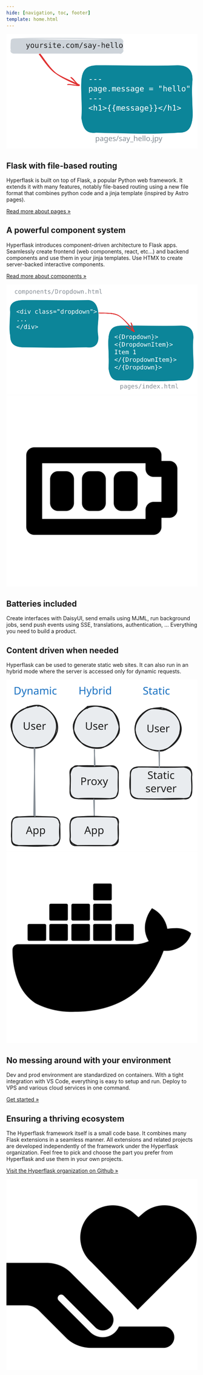 ```yaml
---
hide: [navigation, toc, footer]
template: home.html
---
```

<div class="home-feature">
    <div>
        <img src="/assets/images/home-feature-pages.svg">
    </div>
    <div>
        <h2>Flask with file-based routing</h2>
        <p>
            Hyperflask is built on top of Flask, a popular Python web framework. It extends it with many features, notably file-based routing using a new file format that combines python code and a jinja template (inspired by Astro pages).
        </p>
        <p>
            <a href="/guides/pages/">Read more about pages &raquo;</a>
        </p>
    </div>
</div>
<div class="home-feature">
    <div>
        <h2>A powerful component system</h2>
        <p>
            Hyperflask introduces component-driven architecture to Flask apps. Seamlessly create frontend (web components, react, etc...) and backend components and use them in your jinja templates. Use HTMX to create server-backed interactive components.
        </p>
        <p>
            <a href="/guides/components/">Read more about components &raquo;</a>
        </p>
    </div>
    <div>
        <img src="/assets/images/home-feature-components.svg">
    </div>
</div>
<div class="home-feature">
    <div>
        <img src="/assets/images/home-feature-battery.svg">
    </div>
    <div>
        <h2>Batteries included</h2>
        <p>
            Create interfaces with DaisyUI, send emails using MJML, run background jobs, send push events using SSE, translations, authentication, ...
            Everything you need to build a product.
        </p>
    </div>
</div>
<div class="home-feature">
    <div>
        <h2>Content driven when needed</h2>
        <p>
            Hyperflask can be used to generate static web sites. It can also run in an hybrid mode where the server is accessed only for dynamic requests.
        </p>
    </div>
    <div>
        <img src="/assets/images/home-feature-content.svg">
    </div>
</div>
<div class="home-feature">
    <div>
        <img src="/assets/images/home-feature-env.svg">
    </div>
    <div>
        <h2>No messing around with your environment</h2>
        <p>
            Dev and prod environment are standardized on containers. With a tight integration with VS Code, everything is easy to setup and run.
            Deploy to VPS and various cloud services in one command.
        </p>
        <p>
            <a href="/getting-started/">Get started &raquo;</a>
        </p>
    </div>
</div>
<div class="home-feature">
    <div>
        <h2>Ensuring a thriving ecosystem</h2>
        <p>
            The Hyperflask framework itself is a small code base. It combines many Flask extensions in a seamless manner.
            All extensions and related projects are developed independently of the framework under the Hyperflask organization.
            Feel free to pick and choose the part you prefer from Hyperflask and use them in your own projects.
        </p>
        <p>
            <a href="https://github.com/hyperflask">Visit the Hyperflask organization on Github &raquo;</a>
        </p>
    </div>
    <div>
        <img src="/assets/images/home-feature-ecosystem.svg">
    </div>
</div>